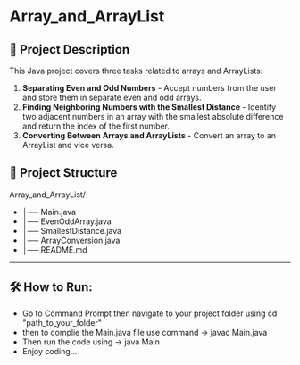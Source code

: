 # Array_and_ArrayList

## 📖 Project Description
This Java project covers three tasks related to arrays and ArrayLists:
1. **Separating Even and Odd Numbers** - Accept numbers from the user and store them in separate even and odd arrays.
2. **Finding Neighboring Numbers with the Smallest Distance** - Identify two adjacent numbers in an array with the smallest absolute difference and return the index of the first number.
3. **Converting Between Arrays and ArrayLists** - Convert an array to an ArrayList and vice versa.

## 📂 Project Structure
Array_and_ArrayList/:
- │── Main.java
- │── EvenOddArray.java
- │── SmallestDistance.java
- │── ArrayConversion.java
- │── README.md


---

## 🛠️ **How to Run**:
- Go to Command Prompt then navigate to your project folder using cd "path_to_your_folder"
- then to complie the Main.java file  use command -> javac Main.java
- Then run the code using -> java Main
- Enjoy coding...



